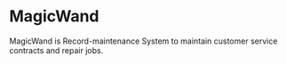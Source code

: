 # MagicWand
MagicWand is Record-maintenance System to maintain customer service contracts and repair jobs.
